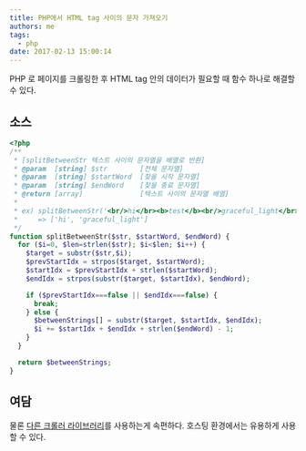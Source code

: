 ```yaml
---
title: PHP에서 HTML tag 사이의 문자 가져오기
authors: me
tags:
  - php
date: 2017-02-13 15:00:14
---
```


PHP 로 페이지를 크롤링한 후 HTML tag 안의 데이터가 필요할 때 함수 하나로 해결할 수 있다.

## 소스

```php
<?php
/**
 * [splitBetweenStr 텍스트 사이의 문자열을 배열로 반환]
 * @param  [string] $str        [전체 문자열]
 * @param  [string] $startWord  [찾을 시작 문자열]
 * @param  [string] $endWord    [찾을 종료 문자열]
 * @return [array]              [텍스트 사이의 문자열 배열]
 *
 * ex) splitBetweenStr('<br/>hi</br><b>test</b><br/>graceful_light</br>', '<br/>', '</br>')
 *     => ['hi', 'graceful_light']
 */
function splitBetweenStr($str, $startWord, $endWord) {
  for ($i=0, $len=strlen($str); $i<$len; $i++) {
    $target = substr($str,$i);
    $prevStartIdx = strpos($target, $startWord);
    $startIdx = $prevStartIdx + strlen($startWord);
    $endIdx = strpos(substr($target, $startIdx), $endWord);

    if ($prevStartIdx===false || $endIdx===false) {
      break;
    } else {
      $betweenStrings[] = substr($target, $startIdx, $endIdx);
      $i += $startIdx + $endIdx + strlen($endWord) - 1;
    }
  }

  return $betweenStrings;
}
```

## 여담

물론 [다른 크롤러 라이브러리](https://packagist.org/search/?q=crawl&orderBys%5B0%5D%5Bsort%5D=downloads&orderBys%5B0%5D%5Border%5D=desc)를 사용하는게 속편하다.
호스팅 환경에서는 유용하게 사용할 수 있다.
